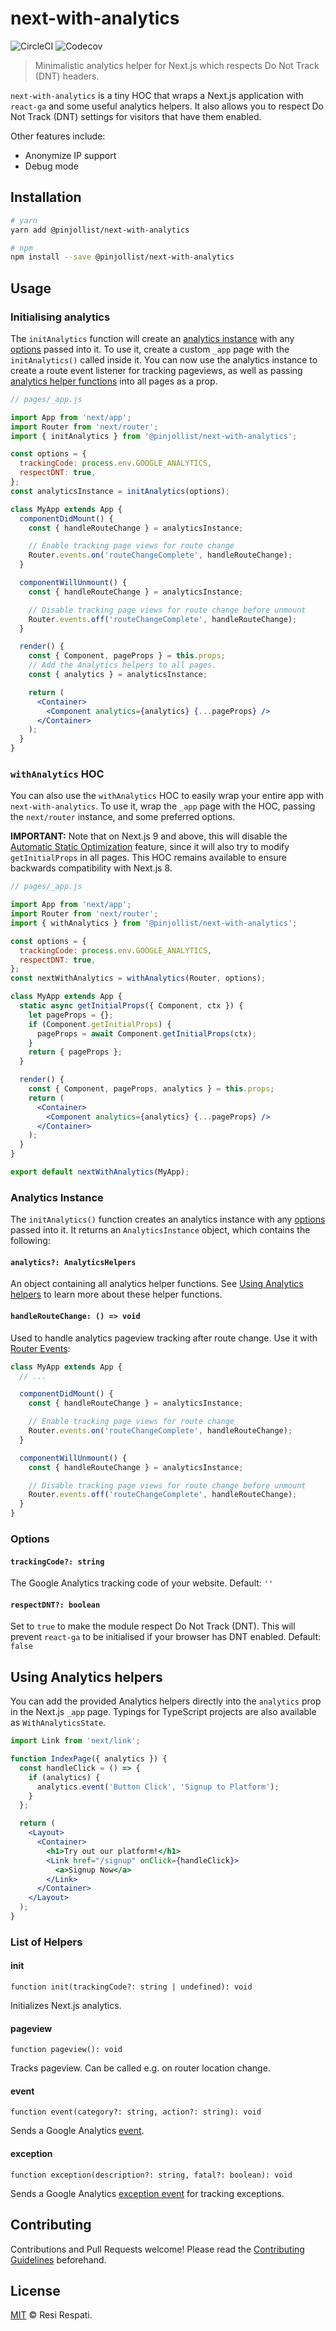 # next-with-analytics

![CircleCI](https://img.shields.io/circleci/build/github/pinjollist/next-with-analytics.svg)
![Codecov](https://img.shields.io/codecov/c/gh/pinjollist/next-with-analytics.svg)

> Minimalistic analytics helper for Next.js which respects Do Not Track (DNT) headers.

`next-with-analytics` is a tiny HOC that wraps a Next.js application with `react-ga` and some useful analytics helpers. It also allows you to respect Do Not Track (DNT) settings for visitors that have them enabled.

Other features include:

- Anonymize IP support
- Debug mode

## Installation

```bash
# yarn
yarn add @pinjollist/next-with-analytics

# npm
npm install --save @pinjollist/next-with-analytics
```

## Usage

### Initialising analytics

The `initAnalytics` function will create an [analytics instance](#analytics-instance) with any [options](#options) passed into it. To use it, create a custom `_app` page with the `initAnalytics()` called inside it. You can now use the analytics instance to create a route event listener for tracking pageviews, as well as passing [analytics helper functions](#using-analytics-helpers) into all pages as a prop.

```jsx
// pages/_app.js

import App from 'next/app';
import Router from 'next/router';
import { initAnalytics } from '@pinjollist/next-with-analytics';

const options = {
  trackingCode: process.env.GOOGLE_ANALYTICS,
  respectDNT: true,
};
const analyticsInstance = initAnalytics(options);

class MyApp extends App {
  componentDidMount() {
    const { handleRouteChange } = analyticsInstance;

    // Enable tracking page views for route change
    Router.events.on('routeChangeComplete', handleRouteChange);
  }

  componentWillUnmount() {
    const { handleRouteChange } = analyticsInstance;

    // Disable tracking page views for route change before unmount
    Router.events.off('routeChangeComplete', handleRouteChange);
  }

  render() {
    const { Component, pageProps } = this.props;
    // Add the Analytics helpers to all pages.
    const { analytics } = analyticsInstance;

    return (
      <Container>
        <Component analytics={analytics} {...pageProps} />
      </Container>
    );
  }
}
```

### `withAnalytics` HOC

You can also use the `withAnalytics` HOC to easily wrap your entire app with `next-with-analytics`. To use it, wrap the `_app` page with the HOC, passing the `next/router` instance, and some preferred options.

**IMPORTANT:** Note that on Next.js 9 and above, this will disable the [Automatic Static Optimization](https://nextjs.org/docs#automatic-prerendering) feature, since it will also try to modify `getInitialProps` in all pages. This HOC remains available to ensure backwards compatibility with Next.js 8.

```jsx
// pages/_app.js

import App from 'next/app';
import Router from 'next/router';
import { withAnalytics } from '@pinjollist/next-with-analytics';

const options = {
  trackingCode: process.env.GOOGLE_ANALYTICS,
  respectDNT: true,
};
const nextWithAnalytics = withAnalytics(Router, options);

class MyApp extends App {
  static async getInitialProps({ Component, ctx }) {
    let pageProps = {};
    if (Component.getInitialProps) {
      pageProps = await Component.getInitialProps(ctx);
    }
    return { pageProps };
  }

  render() {
    const { Component, pageProps, analytics } = this.props;
    return (
      <Container>
        <Component analytics={analytics} {...pageProps} />
      </Container>
    );
  }
}

export default nextWithAnalytics(MyApp);
```

### Analytics Instance

The `initAnalytics()` function creates an analytics instance with any [options](#options) passed into it. It returns an `AnalyticsInstance` object, which contains the following:

#### `analytics?: AnalyticsHelpers`

An object containing all analytics helper functions. See [Using Analytics helpers](#using-analytics-helpers) to learn more about these helper functions.

#### `handleRouteChange: () => void`

Used to handle analytics pageview tracking after route change. Use it with [Router Events](https://nextjs.org/docs#router-events):

```jsx
class MyApp extends App {
  // ...

  componentDidMount() {
    const { handleRouteChange } = analyticsInstance;

    // Enable tracking page views for route change
    Router.events.on('routeChangeComplete', handleRouteChange);
  }

  componentWillUnmount() {
    const { handleRouteChange } = analyticsInstance;

    // Disable tracking page views for route change before unmount
    Router.events.off('routeChangeComplete', handleRouteChange);
  }
}
```

### Options

#### `trackingCode?: string`

The Google Analytics tracking code of your website. Default: `''`

#### `respectDNT?: boolean`

Set to `true` to make the module respect Do Not Track (DNT). This will prevent `react-ga` to be initialised if your browser has DNT enabled. Default: `false`

## Using Analytics helpers

You can add the provided Analytics helpers directly into the `analytics` prop in the Next.js `_app` page. Typings for TypeScript projects are also available as `WithAnalyticsState`.

```jsx
import Link from 'next/link';

function IndexPage({ analytics }) {
  const handleClick = () => {
    if (analytics) {
      analytics.event('Button Click', 'Signup to Platform');
    }
  };

  return (
    <Layout>
      <Container>
        <h1>Try out our platform!</h1>
        <Link href="/signup" onClick={handleClick}>
          <a>Signup Now</a>
        </Link>
      </Container>
    </Layout>
  );
}
```

### List of Helpers

#### init

`function init(trackingCode?: string | undefined): void`

Initializes Next.js analytics.

#### pageview

`function pageview(): void`

Tracks pageview. Can be called e.g. on router location change.

#### event

`function event(category?: string, action?: string): void`

Sends a Google Analytics [event](https://developers.google.com/analytics/devguides/collection/analyticsjs/events).

#### exception

`function exception(description?: string, fatal?: boolean): void`

Sends a Google Analytics [exception event](https://developers.google.com/analytics/devguides/collection/analyticsjs/exceptions) for tracking exceptions.

## Contributing

Contributions and Pull Requests welcome! Please read the [Contributing Guidelines](CONTRIBUTING.md) beforehand.

## License

[MIT](LICENSE) &copy; Resi Respati.
